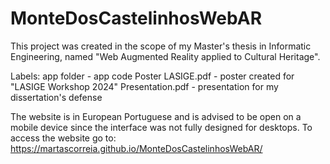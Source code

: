 # MonteDosCastelinhosWebAR

This project was created in the scope of my Master's thesis in Informatic Engineering, named "Web Augmented Reality applied to Cultural Heritage". 

Labels:
  app folder - app code
  Poster LASIGE.pdf - poster created for "LASIGE Workshop 2024"
  Presentation.pdf - presentation for my dissertation's defense

The website is in European Portuguese and is advised to be open on a mobile device since the interface was not fully designed for desktops.
To access the website go to: https://martascorreia.github.io/MonteDosCastelinhosWebAR/
